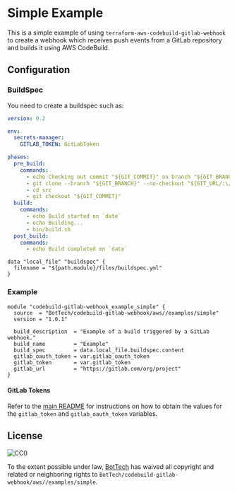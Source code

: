 # Simple Example

This is a simple example of using `terraform-aws-codebuild-gitlab-webhook` to create a webhook which receives push
events from a GitLab repository and builds it using AWS CodeBuild.

## Configuration

### BuildSpec

You need to create a buildspec such as:

```yaml
version: 0.2

env:
  secrets-manager:
    GITLAB_TOKEN: GitLabToken

phases:
  pre_build:
    commands:
      - echo Checking out commit "${GIT_COMMIT}" on branch "${GIT_BRANCH}" from repository "${GIT_URL}"...
      - git clone --branch "${GIT_BRANCH}" --no-checkout "${GIT_URL/:\/\//://oauth2:${GITLAB_TOKEN}@}" src
      - cd src
      - git checkout "${GIT_COMMIT}"
  build:
    commands:
      - echo Build started on `date`
      - echo Building...
      - bin/build.sh
  post_build:
    commands:
      - echo Build completed on `date`
```

```hcl-terraform
data "local_file" "buildspec" {
  filename = "${path.module}/files/buildspec.yml"
}
```

### Example

```hcl-terraform
module "codebuild-gitlab-webhook_example_simple" {
  source  = "BotTech/codebuild-gitlab-webhook/aws//examples/simple"
  version = "1.0.1"

  build_description  = "Example of a build triggered by a GitLab webhook."
  build_name         = "Example"
  build_spec         = data.local_file.buildspec.content
  gitlab_oauth_token = var.gitlab_oauth_token
  gitlab_token       = var.gitlab_token
  gitlab_url         = "https://gitlab.com/org/project"
}
```

#### GitLab Tokens

Refer to the [main README] for instructions on how to obtain the values for the `gitlab_token` and `gitlab_oauth_token`
variables. 

## License

![CC0](http://i.creativecommons.org/p/zero/1.0/88x31.png "CC0")

To the extent possible under law, [BotTech] has waived all copyright and related or neighboring rights to
`BotTech/codebuild-gitlab-webhook/aws//examples/simple`.

[bottech]: https://github.com/BotTech/terraform-aws-codebuild-gitlab-webhook
[main readme]: ../../README.md#applying
